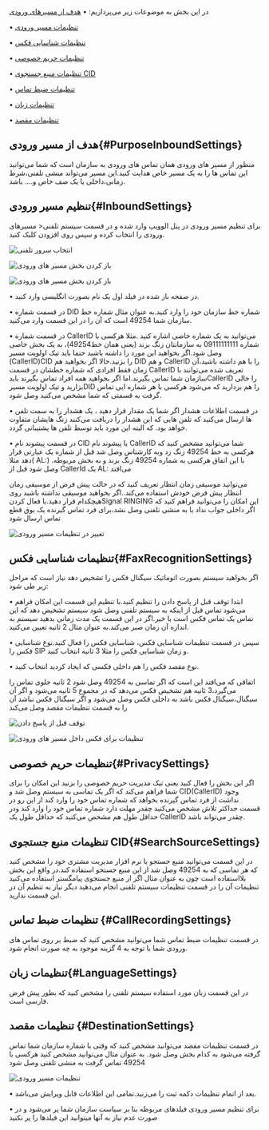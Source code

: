 در این بخش به موضوعات زیر می‌پردازیم:
•	[هدف از مسیرهای ورودی](#PurposeInboundSettings)

•	[تنظیمات مسیر ورودی](#InboundSettings)

•	[تنظیمات شناسایی فکس](#FaxRecognitionSettings)

•	[تنظیمات حریم خصوصی](#PrivacySettings)

•	[تنظیمات منبع جستجوی CID](#SearchSourceSettings)

•	[تنظیمات ضبط تماس](#CallRecordingSettings)

•	[تنظیمات زبان](#LanguageSettings)

•	[تنظیمات مقصد](#DestinationSettings)


## هدف از مسیر ورودی{#PurposeInboundSettings}
منظور از مسیر های ورودی همان  تماس های ورودی به سازمان است که شما می‌توانید این تماس ها را به یک مسیر خاص هدایت کنید.این مسیر می‌تواند منشی تلفنی،شرط زمانی،داخلی یا یک صف خاص و.... باشد.



## تنظیم مسیر ورودی{#InboundSettings}
برای تنظیم مسیر ورودی در پنل الوویپ وارد شده و در قسمت سیستم تلفنی<  مسیرهای ورودی را انتخاب کرده و سپس روی افزودن کلیک کنید.


![انتخاب سرور تلفنی](./Images/Select-Your-Telephony-Server.png)




![باز کردن بخش مسیر های ورودی](./Images/Open-Inbound-Route.png)




![باز کردن بخش مسیر های ورودی](./Images/Open-In-Bound-Route2.png)


• 	در صفحه باز شده در فیلد اول یک نام بصورت انگلیسی وارد کنید.

•	در قسمت شماره DID شماره خط سازمان خود را وارد کنید.به عنوان مثال شماره خط سازمان شما 49254 است که آن را در این قسمت وارد می‌‌کنید.

•	در قسمت شماره CallerID می‌توانید به یک شماره خاصی اشاره کنید .مثلا هرکسی با شماره 09111111111 به سازمانتان زنگ بزند (یعنی همان خط49254)، به یک بخش خاصی وصل شود.اگر بخواهید این مورد را داشته باشید حتما باید تیک اولویت مسیر (CallerID)CID را بزنید.حالا اگر بخواهید هم DID و هم CallerID را با هم داشته باشید،آن زمان فقط افرادی که شماره خطشان در قسمت CallerID تعریف شده می‌توانند با سازمان شما تماس بگیرند.اما اگر بخواهید همه افراد تماس بگیرند بایدCallerID را خالی بزارید و تیک اولویت مسیرDID را هم بردارید که می‌شود هرکسی با هر شماره ایی تماس گرفت به قسمتی که شما مشخص می‌کنید وصل شود.

•	در قسمت اطلاعات هشدار اگر شما یک مقدار قرار دهید ، یک هشدار را به سمت تلفن ها ارسال می‌کنید که تلفن هایی که این هشدار را دریافت می‌کنند زنگ هایشان متفاوت خواهد بود. که البته   این مورد باید توسط تلفن ها پشتیبانی گردد.

•	در قسمت پیشوند نام CID یا پیشوند نام CallerID شما می‌توانید مشخص کنید که هرکسی به خط 49254 زنگ زد وبه کارشناس وصل شد قبل از شماره یک عبارتی قرار دهد مثلا( AL:) .با این اتفاق هرکسی به شماره 49254 زنگ بزند و به بخش مربوطه وصل شود قبل از CallerId یک AL: می‌افتد



می‌توانید موسیقی زمان انتظار تعریف کنید که در حالت پیش فرض از موسیقی زمان انتظار پیش فرض خودش استفاده می‌کند..اگر بخواهید موسیقی نداشته باشید روی هیچکدام قرار دهید.با فعال کردنSignal RINGING  این امکان را می‌توانید فراهم کنید که اگر داخلی جواب نداد یا به منشی تلفنی وصل نشد،برای فرد تماس گیرنده یک بوق قطع تماس ارسال شود




![تغییر در تنظیمات مسیر ورودی](./Images/Edit-InBound-Setting1.png)



## تنظیمات شناسایی فکس{#FaxRecognitionSettings}
 اگر بخواهید سیستم بصورت اتوماتیک سیگنال فکس را تشخیص دهد نیاز است که مراحل زیر طی شود:


• ابتدا توقف قبل از پاسخ دادن را تنظیم کنید.با تنظیم این قسمت این امکان فراهم می‌شود تماس قبل از اینکه به سیستم تلفنی وصل شود سیستم تشخیص دهد که این تماس یک تماس فکس است یا خیر.اگر در این قسمت یک مدت زمانی بدهید سیستم به اندازه آن زمان صبر می‌کند.به عنوان مثال 2 ثانیه تعیین می‌کنید.

• 	سپس در قسمت تنظیمات شناسایی فکس، شناسایی فکس را فعال کنید.نوع شناسایی فکس را SIP و زمان 
شناسایی فکس را مثلا 3 ثانیه انتخاب کنید.

• 	نوع مقصد فکس را هم داخلی فکسی که ایجاد کردید 
انتخاب کنید.

اتفاقی که می‌افتد این است که اگر تماسی به 49254 وصل شود 2 ثانیه جلوی تماس را می‌گیرد،3 ثانیه هم تشخیص فکس می‌دهد که در مجموع 5 ثانیه می‌شود و اگر آن سیگنال،سیگنال فکس باشد به داخلی فکس وصل می‌شود و اگر سیگنال فکس نباشد آن را به قسمت تنظیمات مقصد وصل می‌کند


![توقف قبل از پاسخ دادن](./Images/Edit-InBound-Setting2.png)



![تنظیمات برای فکس داخل مسیر های ورودی](./Images/Edit-InBound-Setting3.png)


## تنظیمات حریم خصوصی{#PrivacySettings}
اگر این بخش را فعال کنید یعنی تیک مدیریت حریم خصوصی را بزنید این امکان را برای شما فراهم می‌کند که اگر یک تماسی به سیستم وصل شد و CID(CallerID) وجود نداشت از فرد تماس گیرنده بخواهد که شماره تماس خود را وارد کند از این رو در قسمت حداکثر تلاش مشخص می‌کنید چقدر مهلت دارد شماره تماس خود را وارد کند ودر حداقل طول هم مشخص می‌کنید که حداقل طول یک CallerID چقدر می‌تواند 
باشد.


## تنظیمات منبع جستجوی CID{#SearchSourceSettings}
در این قسمت می‌توانید منبع جستجو یا نرم افزار مدیریت مشتری خود را مشخص کنید که هر تماسی که به 49254 وصل شد از این منبع جستجو استفاده کند.در واقع این بخش بلااستفاده است چون به عنوان مثال اگر از منبع جستجوی پیامگستر استفاده می‌کنید تنظیمات آن را  در قسمت تنظیمات سیستم تلفنی انجام می‌دهید دیگر نیاز به تنظیم آن در این قسمت ندارید.


## تنظیمات ضبط تماس {#CallRecordingSettings}
 در قسمت تنظیمات ضبط تماس شما می‌توانید مشخص کنید که ضبط بر روی تماس های ورودی شما  با توجه به 4 گزینه موجود به چه صورت انجام شود.


## تنظیمات زبان{#LanguageSettings}
در این قسمت زبان مورد استفاده سیستم تلفنی را مشخص کنید که بطور پیش فرض فارسی است.


## تنظیمات مقصد {#DestinationSettings}
  در قسمت تنظیمات مقصد می‌توانید مشخص کنید که وقتی با شماره سازمان شما تماس گرفته        می‌شود به کدام بخش وصل شود. به عنوان مثال می‌توانید مشخص کنید هرکسی با 49254 تماس گرفت به منشی تلفنی وصل شود


![تنظیمات مسیر ورودی ](./Images/Edit-InBound-Setting4.png)



•  بعد از اتمام تنظیمات دکمه ثبت را می‌زنید.تمامی این اطلاعات قابل ویرایش می‌باشد.

•  برای تنظیم مسیر ورودی فیلدهای مربوطه بنا بر سیاست سازمان شما پر می‌شود و در صورت عدم نیاز به آنها میتوانید این فیلدها را پر نکنید

